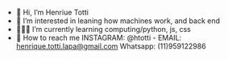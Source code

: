 - 👋 Hi, I’m Henriue Totti
- 👀 I’m interested in leaning how machines work, and back end
- 👨🏽‍💻 I’m currently learning computing/python, js, css
- 📩 How to reach me INSTAGRAM: @htotti - EMAIL: henrique.totti.lapa@gmail.com Whatsapp: (11)959122986

<!---
htotti/htotti is a ✨ special ✨ repository because its `README.md` (this file) appears on your GitHub profile.
You can click the Preview link to take a look at your changes.
--->
